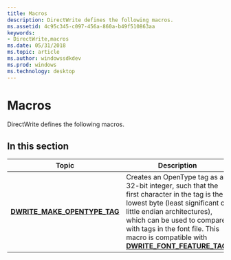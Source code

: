 ```yaml
---
title: Macros
description: DirectWrite defines the following macros.
ms.assetid: 4c95c345-c097-456a-860a-b49f510863aa
keywords:
- DirectWrite,macros
ms.date: 05/31/2018
ms.topic: article
ms.author: windowssdkdev
ms.prod: windows
ms.technology: desktop
---
```


# Macros

DirectWrite defines the following macros.

## In this section



| Topic                                                                      | Description                                                                                                                                                                                                                                                                                                                   |
|----------------------------------------------------------------------------|-------------------------------------------------------------------------------------------------------------------------------------------------------------------------------------------------------------------------------------------------------------------------------------------------------------------------------|
| [**DWRITE\_MAKE\_OPENTYPE\_TAG**](/windows/win32/dwrite/nf-dwrite-dwrite_make_opentype_tag?branch=master)<br/> | Creates an OpenType tag as a 32-bit integer, such that the first character in the tag is the lowest byte (least significant on little endian architectures), which can be used to compare with tags in the font file. This macro is compatible with [**DWRITE\_FONT\_FEATURE\_TAG**](/windows/win32/dwrite/ne-dwrite-dwrite_font_feature_tag?branch=master).<br/> |



 

 

 





